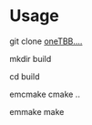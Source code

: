 # Usage
git clone [oneTBB....](https://github.com/oneapi-src/oneTBB.git)

mkdir build

cd build

emcmake cmake ..

emmake make
